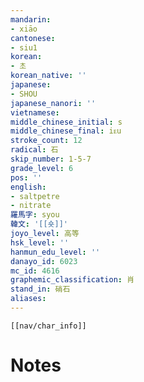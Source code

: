 ```yaml
---
mandarin:
- xiāo
cantonese:
- siu1
korean:
- 초
korean_native: ''
japanese:
- SHOU
japanese_nanori: ''
vietnamese:
middle_chinese_initial: s
middle_chinese_final: iᴇu
stroke_count: 12
radical: 石
skip_number: 1-5-7
grade_level: 6
pos: ''
english:
- saltpetre
- nitrate
羅馬字: syou
韓文: '[[숏]]'
joyo_level: 高等
hsk_level: ''
hanmun_edu_level: ''
danayo_id: 6023
mc_id: 4616
graphemic_classification: 肖
stand_in: 硝石
aliases:
---
```

```meta-bind-embed
[[nav/char_info]]
```

# Notes

